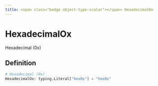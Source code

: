 ```yaml
---
title: <span class="badge object-type-scalar"></span> HexadecimalOx
---
```

# <span class="badge object-type-scalar"></span> HexadecimalOx

Hexadecimal (0x)

## Definition

```python
# Hexadecimal (0x)
HexadecimalOx: typing.Literal["hex0x"] = "hex0x"
```
